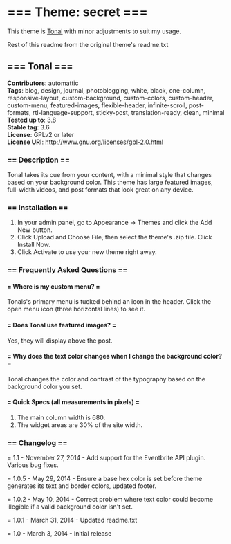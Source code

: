 # === Theme: secret ===
This theme is [Tonal](https://theme.wordpress.com/themes/tonal) with minor adjustments to suit my usage.

Rest of this readme from the original theme's readme.txt

## === Tonal ===
**Contributors**: automattic  
**Tags**: blog, design, journal, photoblogging, white, black, one-column, responsive-layout, custom-background, custom-colors, custom-header, custom-menu, featured-images, flexible-header, infinite-scroll, post-formats, rtl-language-support, sticky-post, translation-ready, clean, minimal  
**Tested up to**: 3.8  
**Stable tag**: 3.6  
**License**: GPLv2 or later  
**License URI**: http://www.gnu.org/licenses/gpl-2.0.html

### == Description ==

Tonal takes its cue from your content, with a minimal style that changes based on your background color. This theme has large featured images, full-width videos, and post formats that look great on any device.

### == Installation ==

1. In your admin panel, go to Appearance -> Themes and click the Add New button.
2. Click Upload and Choose File, then select the theme's .zip file. Click Install Now.
3. Click Activate to use your new theme right away.

### == Frequently Asked Questions ==

#### = Where is my custom menu? =

Tonals's primary menu is tucked behind an icon in the header. Click the open menu icon (three horizontal lines) to see it.

#### = Does Tonal use featured images? =

Yes, they will display above the post.

#### = Why does the text color changes when I change the background color? =

Tonal changes the color and contrast of the typography based on the background color you set.

#### = Quick Specs (all measurements in pixels) =

1. The main column width is 680.
2. The widget areas are 30% of the site width.

### == Changelog ==

= 1.1 - November 27, 2014 - Add support for the Eventbrite API plugin. Various bug fixes.

= 1.0.5 - May 29, 2014 - Ensure a base hex color is set before theme generates its text and border colors, updated footer.

= 1.0.2 - May 10, 2014 - Correct problem where text color could become illegible if a valid background color isn't set.

= 1.0.1 - March 31, 2014 - Updated readme.txt

= 1.0 - March 3, 2014 - Initial release
